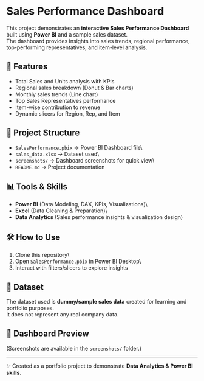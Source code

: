 # Sales Performance Dashboard

This project demonstrates an **interactive Sales Performance Dashboard**
built using **Power BI** and a sample sales dataset.\
The dashboard provides insights into sales trends, regional performance,
top-performing representatives, and item-level analysis.

## 🚀 Features

-   Total Sales and Units analysis with KPIs
-   Regional sales breakdown (Donut & Bar charts)
-   Monthly sales trends (Line chart)
-   Top Sales Representatives performance
-   Item-wise contribution to revenue
-   Dynamic slicers for Region, Rep, and Item

## 📂 Project Structure

-   `SalesPerformance.pbix` → Power BI Dashboard file\
-   `sales_data.xlsx` → Dataset used\
-   `screenshots/` → Dashboard screenshots for quick view\
-   `README.md` → Project documentation

## 📊 Tools & Skills

-   **Power BI** (Data Modeling, DAX, KPIs, Visualizations)\
-   **Excel** (Data Cleaning & Preparation)\
-   **Data Analytics** (Sales performance insights & visualization
    design)

## 🛠 How to Use

1.  Clone this repository\
2.  Open `SalesPerformance.pbix` in Power BI Desktop\
3.  Interact with filters/slicers to explore insights

## 📌 Dataset

The dataset used is **dummy/sample sales data** created for learning and
portfolio purposes.\
It does not represent any real company data.

## 🌟 Dashboard Preview

(Screenshots are available in the `screenshots/` folder.)

------------------------------------------------------------------------

✨ Created as a portfolio project to demonstrate **Data Analytics &
Power BI skills**.
